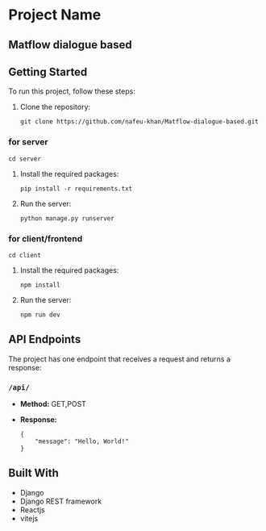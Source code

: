 
# Project Name
## Matflow dialogue based

## Getting Started

To run this project, follow these steps:

1. Clone the repository:
   ```
   git clone https://github.com/nafeu-khan/Matflow-dialogue-based.git

   ```
### for server  
```
cd server
```
1. Install the required packages:
   ```
   pip install -r requirements.txt
   ```
2. Run the server:
   ```
   python manage.py runserver
   ```
### for client/frontend
```
cd client
```
1. Install the required packages:
   ```
   npm install
   ```
2. Run the server:
   ```
   npm run dev
   ```

## API Endpoints

The project has one endpoint that receives a request and returns a response:

### `/api/`

- **Method:** GET,POST
- **Response:**

    ```
    {
        "message": "Hello, World!"
    }
    ```

## Built With

- Django
- Django REST framework
- Reactjs
- vitejs
  
